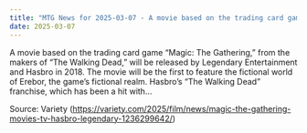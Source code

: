 ```yaml
---
title: "MTG News for 2025-03-07 - A movie based on the trading card game “Magic: The..."
date: 2025-03-07
---
```


A movie based on the trading card game “Magic: The Gathering,” from the makers of “The Walking Dead,” will be released by Legendary Entertainment and Hasbro in 2018. The movie will be the first to feature the fictional world of Erebor, the game’s fictional realm. Hasbro’s “The Walking Dead” franchise, which has been a hit with…

Source: Variety (https://variety.com/2025/film/news/magic-the-gathering-movies-tv-hasbro-legendary-1236299642/)
